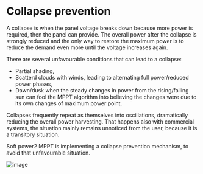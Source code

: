 # Collapse prevention

A collapse is when the panel voltage breaks down because more power is required, then the panel can provide.
The overall power after the collapse is strongly reduced and the only way to restore the maximum power is to reduce the demand even more until the voltage increases again.

There are several unfavourable conditions that can lead to a collapse:  
- Partial shading,
- Scatterd clouds with winds, leading to alternating full power/reduced power phases,
- Dawn/dusk when the steady changes in power from the rising/falling sun can fool the MPPT algorithm into believing the changes were due to its own changes of maximum power point.

Collapses frequently repeat as themselves into oscillations, dramatically reducing the overall power harvesting. 
That happens also with commercial systems, the situation mainly remains unnoticed from the user, because it is a transitory situation. 

Soft power2 MPPT is implementing a collapse prevention mechanism, to avoid that unfavourable situation.

![image](https://user-images.githubusercontent.com/14197155/123589381-6a8e6200-d7e9-11eb-97c1-d48f40c7f9e3.png)
